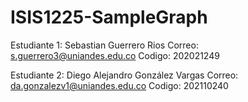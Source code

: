 # ISIS1225-SampleGraph

Estudiante 1:   Sebastian Guerrero Rios
            Correo: s.guerrero3@uniandes.edu.co
            Codigo: 202021249

Estudiante 2:   Diego Alejandro González Vargas
            Correo: da.gonzalezv1@uniandes.edu.co
            Codigo: 202110240